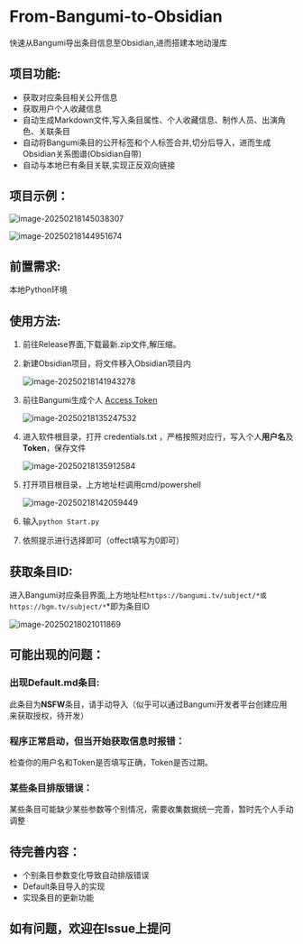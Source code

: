 # From-Bangumi-to-Obsidian
快速从Bangumi导出条目信息至Obsidian,进而搭建本地动漫库

## 项目功能:

- 获取对应条目相关公开信息
- 获取用户个人收藏信息
- 自动生成Markdown文件,写入条目属性、个人收藏信息、制作人员、出演角色、关联条目
- 自动将Bangumi条目的公开标签和个人标签合并,切分后导入，进而生成Obsidian关系图谱(Obsidian自带)
- 自动与本地已有条目关联,实现正反双向链接

## 项目示例：

![image-20250218145038307](https://lacyor.oss-cn-qingdao.aliyuncs.com/images/image-20250218145038307.png)

![image-20250218144951674](https://lacyor.oss-cn-qingdao.aliyuncs.com/images/image-20250218144951674.png)



## 前置需求:

本地Python环境

## 使用方法:

1. 前往Release界面,下载最新.zip文件,解压缩。

2. 新建Obsidian项目，将文件移入Obsidian项目内

   ![image-20250218141943278](https://lacyor.oss-cn-qingdao.aliyuncs.com/images/image-20250218141943278.png)

3. 前往Bangumi生成个人 [Access Token](https://next.bgm.tv/demo/access-token)

   ![image-20250218135247532](https://lacyor.oss-cn-qingdao.aliyuncs.com/images/image-20250218135247532.png)

4. 进入软件根目录，打开 credentials.txt ，严格按照对应行，写入个人**用户名**及**Token**，保存文件

   ![image-20250218135912584](https://lacyor.oss-cn-qingdao.aliyuncs.com/images/image-20250218135912584.png)

5. 打开项目根目录，上方地址栏调用cmd/powershell

   ![image-20250218142059449](https://lacyor.oss-cn-qingdao.aliyuncs.com/images/image-20250218142059449.png)

6. 输入`python Start.py`

7. 依照提示进行选择即可（offect填写为0即可）

## 获取条目ID:

进入Bangumi对应条目界面,上方地址栏`https://bangumi.tv/subject/*或https://bgm.tv/subject/*`*即为条目ID

![image-20250218021011869](https://lacyor.oss-cn-qingdao.aliyuncs.com/images/image-20250218021011869.png)

## 可能出现的问题：

### 出现Default.md条目:

此条目为**NSFW**条目，请手动导入（似乎可以通过Bangumi开发者平台创建应用来获取授权，待开发）

### 程序正常启动，但当开始获取信息时报错：

检查你的用户名和Token是否填写正确，Token是否过期。

### 某些条目排版错误：

某些条目可能缺少某些参数等个别情况，需要收集数据统一完善，暂时先个人手动调整

## 待完善内容：

- 个别条目参数变化导致自动排版错误
- Default条目导入的实现
- 实现条目的更新功能

## 如有问题，欢迎在Issue上提问
